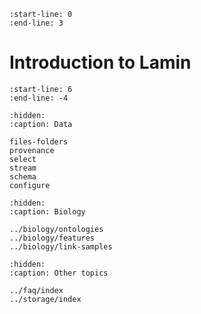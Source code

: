 ```{include} ../../README.md
:start-line: 0
:end-line: 3
```

# Introduction to Lamin

```{include} ../../README.md
:start-line: 6
:end-line: -4
```

```{toctree}
:hidden:
:caption: Data

files-folders
provenance
select
stream
schema
configure
```

```{toctree}
:hidden:
:caption: Biology

../biology/ontologies
../biology/features
../biology/link-samples
```

```{toctree}
:hidden:
:caption: Other topics

../faq/index
../storage/index
```
